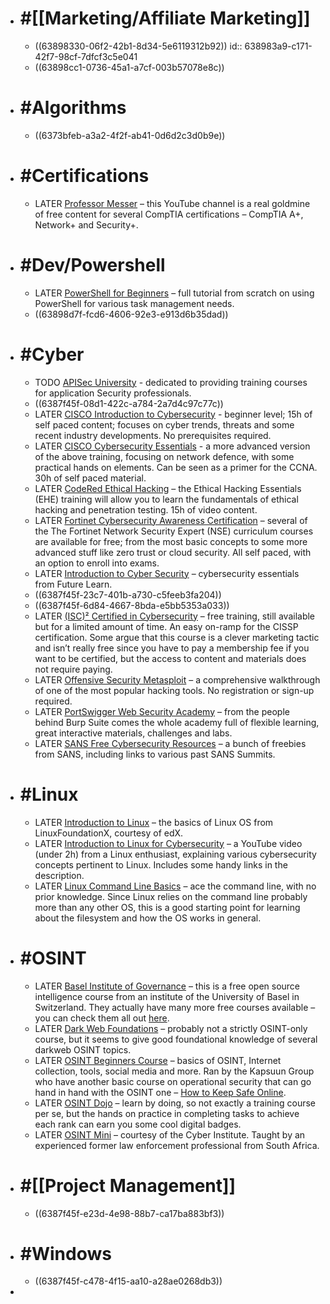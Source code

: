 - # #[[Marketing/Affiliate Marketing]]
	- ((63898330-06f2-42b1-8d34-5e6119312b92))
	  id:: 638983a9-c171-42f7-98cf-7dfcf3c5e041
	- ((63898cc1-0736-45a1-a7cf-003b57078e8c))
- # #Algorithms
	- ((6373bfeb-a3a2-4f2f-ab41-0d6d2c3d0b9e))
- # #Certifications
	- LATER [Professor Messer](https://www.youtube.com/@professormesser) – this YouTube channel is a real goldmine of free content for several CompTIA certifications – CompTIA A+, Network+ and Security+.
- # #Dev/Powershell
	- LATER [PowerShell for Beginners](https://www.youtube.com/watch?v=UVUd9_k9C6A) – full tutorial from scratch on using PowerShell for various task management needs.
	- ((63898d7f-fcd6-4606-92e3-e913d6b35dad))
- # #Cyber
	- TODO [APISec University](https://university.apisec.ai/) - dedicated to providing training courses for application Security professionals.
	- ((6387f45f-08d1-422c-a784-2a7d4c97c77c))
	- LATER [CISCO Introduction to Cybersecurity](https://www.netacad.com/courses/cybersecurity/introduction-cybersecurity) - beginner level; 15h of self paced content; focuses on cyber trends, threats and some recent industry developments. No prerequisites required.
	- LATER [CISCO Cybersecurity Essentials](https://www.netacad.com/courses/cybersecurity/cybersecurity-essentials) - a more advanced version of the above training, focusing on network defence, with some practical hands on elements. Can be seen as a primer for the CCNA. 30h of self paced material.
	- LATER [CodeRed Ethical Hacking](https://codered.eccouncil.org/course/ethical-hacking-essentials) – the Ethical Hacking Essentials (EHE) training will allow you to learn the fundamentals of ethical hacking and penetration testing. 15h of video content.
	- LATER [Fortinet Cybersecurity Awareness Certification](https://www.fortinet.com/training-certification) – several of the The Fortinet Network Security Expert (NSE) curriculum courses are available for free; from the most basic concepts to some more advanced stuff like zero trust or cloud security. All self paced, with an option to enroll into exams.
	- LATER [Introduction to Cyber Security](https://www.futurelearn.com/courses/introduction-to-cyber-security) – cybersecurity essentials from Future Learn.
	- ((6387f45f-23c7-401b-a730-c5feeb3fa204))
	- ((6387f45f-6d84-4667-8bda-e5bb5353a033))
	- LATER [(ISC)² Certified in Cybersecurity](https://www.isc2.org/Certifications/CC) – free training, still available but for a limited amount of time. An easy on-ramp for the CISSP certification. Some argue that this course is a clever marketing tactic and isn’t really free since you have to pay a membership fee if you want to be certified, but the access to content and materials does not require paying.
	- LATER [Offensive Security Metasploit](https://www.offensive-security.com/metasploit-unleashed/introduction/) – a comprehensive walkthrough of one of the most popular hacking tools. No registration or sign-up required.
	- LATER [PortSwigger Web Security Academy](https://portswigger.net/web-security) – from the people behind Burp Suite comes the whole academy full of flexible learning, great interactive materials, challenges and labs.
	- LATER [SANS Free Cybersecurity Resources](https://www.sans.org/security-resources/) – a bunch of freebies from SANS, including links to various past SANS Summits.
- # #Linux
	- LATER [Introduction to Linux](https://www.edx.org/course/introduction-to-linux) – the basics of Linux OS from LinuxFoundationX, courtesy of edX.
	- LATER [Introduction to Linux for Cybersecurity](https://www.youtube.com/watch?v=2eEe5LnEbks) – a YouTube video (under 2h) from a Linux enthusiast, explaining various cybersecurity concepts pertinent to Linux. Includes some handy links in the description.
	- LATER [Linux Command Line Basics](https://www.udacity.com/course/linux-command-line-basics--ud595) – ace the command line, with no prior knowledge. Since Linux relies on the command line probably more than any other OS, this is a good starting point for learning about the filesystem and how the OS works in general.
- # #OSINT
	- LATER [Basel Institute of Governance](https://learn.baselgovernance.org/enrol/index.php?id=79) – this is a free open source intelligence course from an institute of the University of Basel in Switzerland. They actually have many more free courses available – you can check them all out [here](https://learn.baselgovernance.org/course/index.php?categoryid=15).
	- LATER [Dark Web Foundations](https://www.darkwebacademy.com/courses/dark-web-foundations) – probably not a strictly OSINT-only course, but it seems to give good foundational knowledge of several darkweb OSINT topics.
	- LATER [OSINT Beginners Course](https://training.kapsuungroup.com/courses/osint-beginners-course) – basics of OSINT, Internet collection, tools, social media and more. Ran by the Kapsuun Group who have another basic course on operational security that can go hand in hand with the OSINT one – [How to Keep Safe Online](https://training.kapsuungroup.com/courses/how-to-keep-safe-online).
	- LATER [OSINT Dojo](https://www.osintdojo.com/ranks/) – learn by doing, so not exactly a training course per se, but the hands on practice in completing tasks to achieve each rank can earn you some cool digital badges.
	- LATER [OSINT Mini](https://courses.thecyberinst.org/courses/osintmini) – courtesy of the Cyber Institute. Taught by an experienced former law enforcement professional from South Africa.
- # #[[Project Management]]
	- ((6387f45f-e23d-4e98-88b7-ca17ba883bf3))
- # #Windows
	- ((6387f45f-c478-4f15-aa10-a28ae0268db3))
-